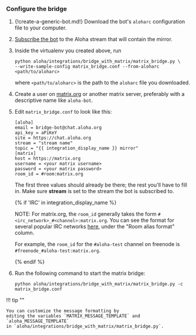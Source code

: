 ### Configure the bridge

1. {!create-a-generic-bot.md!}
   Download the bot's `aloharc` configuration file to your computer.

1. [Subscribe the bot](/help/add-or-remove-users-from-a-stream) to the Aloha
   stream that will contain the mirror.

1. Inside the virtualenv you created above, run

    ```
    python aloha/integrations/bridge_with_matrix/matrix_bridge.py \
    --write-sample-config matrix_bridge.conf --from-aloharc <path/to/aloharc>
    ```

    where `<path/to/aloharc>` is the path to the `aloharc` file you downloaded.

1. Create a user on [matrix.org](https://matrix.org/) or another matrix
   server, preferably with a descriptive name like `aloha-bot`.

1. Edit `matrix_bridge.conf` to look like this:

    ```
    [aloha]
    email = bridge-bot@chat.aloha.org
    api_key = aPiKeY
    site = https://chat.aloha.org
    stream = "stream name"
    topic = "{{ integration_display_name }} mirror"
    [matrix]
    host = https://matrix.org
    username = <your matrix username>
    password = <your matrix password>
    room_id = #room:matrix.org
    ```

    The first three values should already be there; the rest you'll have to fill in.
    Make sure **stream** is set to the stream the bot is
    subscribed to.

    {% if 'IRC' in integration_display_name %}

    NOTE: For matrix.org, the `room_id` generally takes the form
    `#<irc_network>_#<channel>:matrix.org`. You can see the format for
    several popular IRC networks
    [here](https://github.com/matrix-org/matrix-appservice-irc/wiki/Bridged-IRC-networks), under
    the "Room alias format" column.

    For example, the `room_id` for the `#aloha-test` channel on freenode is
    `#freenode_#aloha-test:matrix.org`.

    {% endif %}

1. Run the following command to start the matrix bridge:

    ```
    python aloha/integrations/bridge_with_matrix/matrix_bridge.py -c matrix_bridge.conf
    ```

!!! tip ""

    You can customize the message formatting by
    editing the variables `MATRIX_MESSAGE_TEMPLATE` and `aloha_MESSAGE_TEMPLATE`
    in `aloha/integrations/bridge_with_matrix/matrix_bridge.py`.
